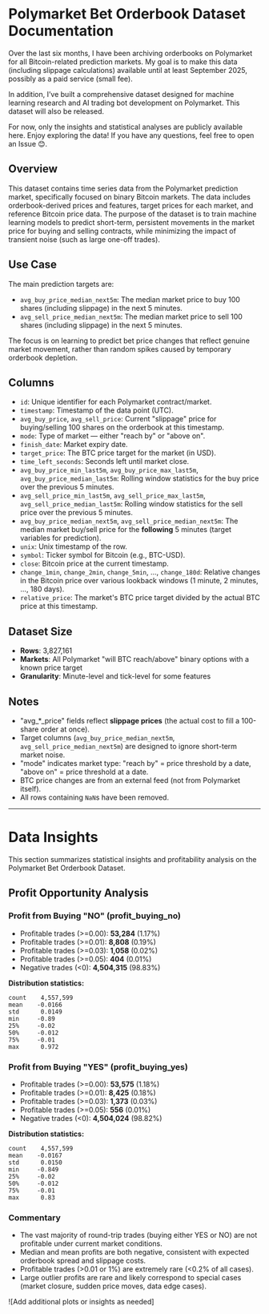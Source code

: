 # Polymarket Bet Orderbook Dataset Documentation

Over the last six months, I have been archiving orderbooks on Polymarket for all Bitcoin-related prediction markets. My goal is to make this data (including slippage calculations) available until at least September 2025, possibly as a paid service (small fee).

In addition, I’ve built a comprehensive dataset designed for machine learning research and AI trading bot development on Polymarket. This dataset will also be released.

For now, only the insights and statistical analyses are publicly available here. Enjoy exploring the data! If you have any questions, feel free to open an Issue 😊.



## Overview

This dataset contains time series data from the Polymarket prediction market, specifically focused on binary Bitcoin markets. The data includes orderbook-derived prices and features, target prices for each market, and reference Bitcoin price data. The purpose of the dataset is to train machine learning models to predict short-term, persistent movements in the market price for buying and selling contracts, while minimizing the impact of transient noise (such as large one-off trades).

## Use Case

The main prediction targets are:

* `avg_buy_price_median_next5m`: The median market price to buy 100 shares (including slippage) in the next 5 minutes.
* `avg_sell_price_median_next5m`: The median market price to sell 100 shares (including slippage) in the next 5 minutes.

The focus is on learning to predict bet price changes that reflect genuine market movement, rather than random spikes caused by temporary orderbook depletion.

## Columns

* `id`: Unique identifier for each Polymarket contract/market.
* `timestamp`: Timestamp of the data point (UTC).
* `avg_buy_price`, `avg_sell_price`: Current "slippage" price for buying/selling 100 shares on the orderbook at this timestamp.
* `mode`: Type of market — either "reach by" or "above on".
* `finish_date`: Market expiry date.
* `target_price`: The BTC price target for the market (in USD).
* `time_left_seconds`: Seconds left until market close.
* `avg_buy_price_min_last5m`, `avg_buy_price_max_last5m`, `avg_buy_price_median_last5m`: Rolling window statistics for the buy price over the previous 5 minutes.
* `avg_sell_price_min_last5m`, `avg_sell_price_max_last5m`, `avg_sell_price_median_last5m`: Rolling window statistics for the sell price over the previous 5 minutes.
* `avg_buy_price_median_next5m`, `avg_sell_price_median_next5m`: The median market buy/sell price for the **following** 5 minutes (target variables for prediction).
* `unix`: Unix timestamp of the row.
* `symbol`: Ticker symbol for Bitcoin (e.g., BTC-USD).
* `close`: Bitcoin price at the current timestamp.
* `change_1min`, `change_2min`, `change_5min`, ..., `change_180d`: Relative changes in the Bitcoin price over various lookback windows (1 minute, 2 minutes, ..., 180 days).
* `relative_price`: The market's BTC price target divided by the actual BTC price at this timestamp.

## Dataset Size

* **Rows**: 3,827,161
* **Markets**: All Polymarket "will BTC reach/above" binary options with a known price target
* **Granularity**: Minute-level and tick-level for some features

## Notes

* "avg\_\*\_price" fields reflect **slippage prices** (the actual cost to fill a 100-share order at once).
* Target columns (`avg_buy_price_median_next5m`, `avg_sell_price_median_next5m`) are designed to ignore short-term market noise.
* "mode" indicates market type: "reach by" = price threshold by a date, "above on" = price threshold at a date.
* BTC price changes are from an external feed (not from Polymarket itself).
* All rows containing `NaN`s have been removed. 

---

# Data Insights

This section summarizes statistical insights and profitability analysis on the Polymarket Bet Orderbook Dataset.



## Profit Opportunity Analysis

### Profit from Buying "NO" (profit\_buying\_no)


* Profitable trades (>=0.00): **53,284** (1.17%)
* Profitable trades (>=0.01): **8,808** (0.19%)
* Profitable trades (>=0.03): **1,058** (0.02%)
* Profitable trades (>=0.05): **404** (0.01%)
* Negative trades (<0): **4,504,315** (98.83%)

**Distribution statistics:**

```
count    4,557,599
mean    -0.0166
std      0.0149
min     -0.89
25%     -0.02
50%     -0.012
75%     -0.01
max      0.972
```


### Profit from Buying "YES" (profit\_buying\_yes)


* Profitable trades (>=0.00): **53,575** (1.18%)
* Profitable trades (>=0.01): **8,425** (0.18%)
* Profitable trades (>=0.03): **1,373** (0.03%)
* Profitable trades (>=0.05): **556** (0.01%)
* Negative trades (<0): **4,504,024** (98.82%)

**Distribution statistics:**

```
count    4,557,599
mean    -0.0167
std      0.0150
min     -0.849
25%     -0.02
50%     -0.012
75%     -0.01
max      0.83
```


### Commentary

* The vast majority of round-trip trades (buying either YES or NO) are not profitable under current market conditions.
* Median and mean profits are both negative, consistent with expected orderbook spread and slippage costs.
* Profitable trades (>0.01 or 1%) are extremely rare (<0.2% of all cases).
* Large outlier profits are rare and likely correspond to special cases (market closure, sudden price moves, data edge cases).

!\[Add additional plots or insights as needed]

